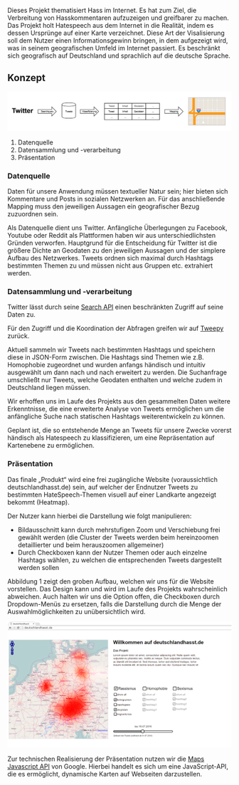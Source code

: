 ﻿Dieses Projekt thematisiert Hass im Internet. Es hat zum Ziel, die Verbreitung von Hasskommentaren aufzuzeigen und greifbarer zu machen.
Das Projekt holt Hatespeech aus dem Internet in die Realität, indem es dessen Ursprünge auf einer Karte verzeichnet. Diese Art der Visalisierung soll dem Nutzer einen Informationsgewinn bringen, in dem aufgezeigt wird, was in seinem geografischen Umfeld im Internet passiert.
Es beschränkt sich geografisch auf Deutschland und sprachlich auf die deutsche Sprache.


## Konzept

![Pipeline](/media/concept/pipeline_konzept.png "Pipeline Konzept")

1. Datenquelle
2. Datensammlung und -verarbeitung
3. Präsentation

### Datenquelle

Daten für unsere Anwendung müssen textueller Natur sein; hier bieten sich Kommentare und Posts in sozialen Netzwerken an. Für das anschließende Mapping muss den jeweiligen Aussagen ein geografischer Bezug zuzuordnen sein.

Als Datenquelle dient uns Twitter. Anfängliche Überlegungen zu Facebook, Youtube oder Reddit als Plattformen haben wir aus unterschiedlichsten Gründen verworfen. Hauptgrund für die Entscheidung für Twitter ist die größere Dichte an Geodaten zu den jeweiligen Aussagen und der simplere Aufbau des Netzwerkes. Tweets ordnen sich maximal durch Hashtags bestimmten Themen zu und müssen nicht aus Gruppen etc. extrahiert werden.


### Datensammlung und -verarbeitung

Twitter lässt durch seine [Search API](https://dev.twitter.com/rest/public/search) einen beschränkten Zugriff auf seine Daten zu.

Für den Zugriff und die Koordination der Abfragen greifen wir auf [Tweepy](http://tweepy.org) zurück.

Aktuell sammeln wir Tweets nach bestimmten Hashtags und speichern diese in JSON-Form zwischen. Die Hashtags sind Themen wie z.B. Homophobie zugeordnet und wurden anfangs händisch und intuitiv ausgewählt um dann nach und nach erweitert zu werden. Die Suchanfrage umschließt nur Tweets, welche Geodaten enthalten und welche zudem in Deutschland liegen müssen.

Wir erhoffen uns im Laufe des Projekts aus den gesammelten Daten weitere Erkenntnisse, die eine erweiterte Analyse von Tweets ermöglichen um die anfängliche Suche nach statischen Hashtags weiterentwickeln zu können.

Geplant ist, die so entstehende Menge an Tweets für unsere Zwecke vorerst händisch als Hatespeech zu klassifizieren, um eine Repräsentation auf Kartenebene zu ermöglichen.


### Präsentation

Das finale „Produkt“ wird eine frei zugängliche Website (voraussichtlich deutschlandhasst.de) sein, auf welcher der Endnutzer Tweets zu bestimmten HateSpeech-Themen visuell auf einer Landkarte angezeigt bekommt (Heatmap).

Der Nutzer kann hierbei die Darstellung wie folgt manipulieren:
- Bildausschnitt kann durch mehrstufigen Zoom und Verschiebung frei gewählt werden (die Cluster der Tweets werden beim hereinzoomen detaillierter und beim herauszoomen allgemeiner)
- Durch Checkboxen kann der Nutzer Themen oder auch einzelne Hashtags wählen, zu welchen die entsprechenden Tweets dargestellt werden sollen

Abbildung 1 zeigt den groben Aufbau, welchen wir uns für die Website vorstellen. Das Design kann und wird im Laufe des Projekts wahrscheinlich abweichen. Auch halten wir uns die Option offen, die Checkboxen durch Dropdown-Menüs zu ersetzen, falls die Darstellung durch die Menge der Auswahlmöglichkeiten zu unübersichtlich wird.

![Mockup](/media/concept/mockup1.png "Abbildung 1")


Zur technischen Realisierung der Präsentation nutzen wir die [Maps Javascript API](https://developers.google.com/maps/documentation/javascript/?hl=de) von Google. Hierbei handelt es sich um eine JavaScript-API, die es ermöglicht, dynamische Karten auf Webseiten darzustellen.
